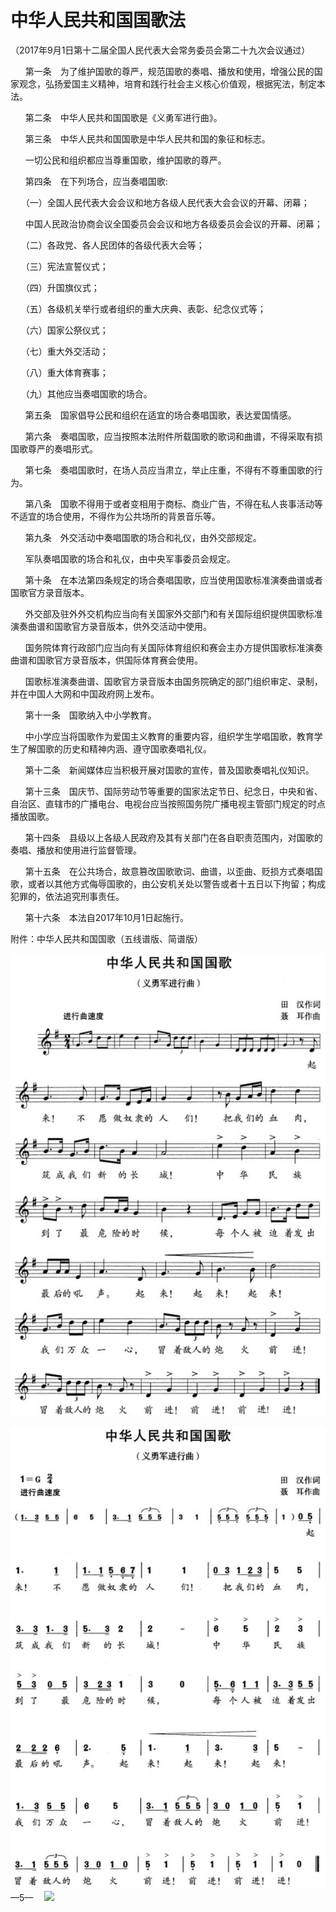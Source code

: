 # 中华人民共和国国歌法

（2017年9月1日第十二届全国人民代表大会常务委员会第二十九次会议通过）

`　　`第一条　为了维护国歌的尊严，规范国歌的奏唱、播放和使用，增强公民的国家观念，弘扬爱国主义精神，培育和践行社会主义核心价值观，根据宪法，制定本法。

`　　`第二条　中华人民共和国国歌是《义勇军进行曲》。

`　　`第三条　中华人民共和国国歌是中华人民共和国的象征和标志。

`　　`一切公民和组织都应当尊重国歌，维护国歌的尊严。

`　　`第四条　在下列场合，应当奏唱国歌:

`　　`（一）全国人民代表大会会议和地方各级人民代表大会会议的开幕、闭幕；

`　　`中国人民政治协商会议全国委员会会议和地方各级委员会会议的开幕、闭幕；

`　　`（二）各政党、各人民团体的各级代表大会等；

`　　`（三）宪法宣誓仪式；

`　　`（四）升国旗仪式；

`　　`（五）各级机关举行或者组织的重大庆典、表彰、纪念仪式等；

`　　`（六）国家公祭仪式；

`　　`（七）重大外交活动；

`　　`（八）重大体育赛事；

`　　`（九）其他应当奏唱国歌的场合。

`　　`第五条　国家倡导公民和组织在适宜的场合奏唱国歌，表达爱国情感。

`　　`第六条　奏唱国歌，应当按照本法附件所载国歌的歌词和曲谱，不得采取有损国歌尊严的奏唱形式。

`　　`第七条　奏唱国歌时，在场人员应当肃立，举止庄重，不得有不尊重国歌的行为。

`　　`第八条　国歌不得用于或者变相用于商标、商业广告，不得在私人丧事活动等不适宜的场合使用，不得作为公共场所的背景音乐等。

`　　`第九条　外交活动中奏唱国歌的场合和礼仪，由外交部规定。

`　　`军队奏唱国歌的场合和礼仪，由中央军事委员会规定。

`　　`第十条　在本法第四条规定的场合奏唱国歌，应当使用国歌标准演奏曲谱或者国歌官方录音版本。

`　　`外交部及驻外外交机构应当向有关国家外交部门和有关国际组织提供国歌标准演奏曲谱和国歌官方录音版本，供外交活动中使用。

`　　`国务院体育行政部门应当向有关国际体育组织和赛会主办方提供国歌标准演奏曲谱和国歌官方录音版本，供国际体育赛会使用。

`　　`国歌标准演奏曲谱、国歌官方录音版本由国务院确定的部门组织审定、录制，并在中国人大网和中国政府网上发布。

`　　`第十一条　国歌纳入中小学教育。

`　　`中小学应当将国歌作为爱国主义教育的重要内容，组织学生学唱国歌，教育学生了解国歌的历史和精神内涵、遵守国歌奏唱礼仪。

`　　`第十二条　新闻媒体应当积极开展对国歌的宣传，普及国歌奏唱礼仪知识。

`　　`第十三条　国庆节、国际劳动节等重要的国家法定节日、纪念日，中央和省、自治区、直辖市的广播电台、电视台应当按照国务院广播电视主管部门规定的时点播放国歌。

`　　`第十四条　县级以上各级人民政府及其有关部门在各自职责范围内，对国歌的奏唱、播放和使用进行监督管理。

`　　`第十五条　在公共场合，故意篡改国歌歌词、曲谱，以歪曲、贬损方式奏唱国歌，或者以其他方式侮辱国歌的，由公安机关处以警告或者十五日以下拘留；构成犯罪的，依法追究刑事责任。

`　　`第十六条　本法自2017年10月1日起施行。

附件：中华人民共和国国歌（五线谱版、简谱版）

![1](Aspose.Words.01b93ef8-bdc7-4935-b723-10aa608aff1a.001.jpeg)

![2](Aspose.Words.01b93ef8-bdc7-4935-b723-10aa608aff1a.002.jpeg)
—5—　
![](Aspose.Words.01b93ef8-bdc7-4935-b723-10aa608aff1a.003.png)
